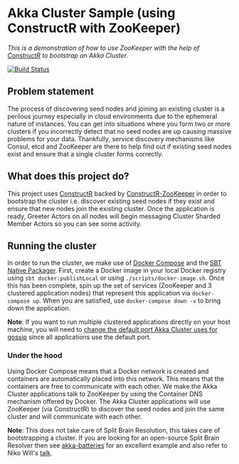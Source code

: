 # Akka Cluster Sample (using ConstructR with ZooKeeper)
_This is a demonstration of how to use ZooKeeper with the help of [ConstructR](https://github.com/hseeberger/constructr#constructr) 
to bootstrap an Akka Cluster._

[![Build Status](https://travis-ci.org/calvinlfer/akka-cluster-sample.svg?branch=master)](https://travis-ci.org/calvinlfer/akka-cluster-sample)

## Problem statement
The process of discovering seed nodes and joining an existing cluster is a perilous journey especially in cloud 
environments due to the ephemeral nature of instances. You can get into situations where you form two or more clusters
if you incorrectly detect that no seed nodes are up causing massive problems for your data. Thankfully, service discovery 
mechanisms like Consul, etcd and ZooKeeper are there to help find out if existing seed nodes exist and ensure that a 
single cluster forms correctly.

## What does this project do?
This project uses [ConstructR](https://github.com/hseeberger/constructr#constructr) backed by [ConstructR-ZooKeeper](https://github.com/typesafehub/constructr-zookeeper)
in order to bootstrap the cluster i.e. discover existing seed nodes if they exist and ensure that new nodes join the
existing cluster. Once the application is ready, Greeter Actors on all nodes will begin messaging Cluster Sharded 
Member Actors so you can see some activity.

## Running the cluster
In order to run the cluster, we make use of [Docker Compose](https://docs.docker.com/compose) and the 
[SBT Native Packager](https://github.com/sbt/sbt-native-packager). First, create a Docker image in your local Docker 
registry using `sbt docker:publishLocal` or using `./scripts/docker-image.sh`. Once this has been complete, spin up the 
set of services (ZooKeeper and 3 clustered application nodes) that represent this application via `docker-compose up`.
When you are satisfied, use `docker-compose down -v` to bring down the application.

**Note**: If you want to run multiple clustered applications directly on your host machine, you will need to [change the default 
port Akka Cluster uses for gossip](http://doc.akka.io/docs/akka/2.5.2/java/cluster-usage.html#a-simple-cluster-example) 
since all applications use the default port.

### Under the hood
Using Docker Compose means that a Docker network is created and containers are automatically placed into this network. 
This means that the containers are free to communicate with each other. We make the Akka Cluster applications talk to 
ZooKeeper by using the Container DNS mechanism offered by Docker. The Akka Cluster applications will use ZooKeeper 
(via ConstructR) to discover the seed nodes and join the same cluster and will communicate with each other. 


**Note**: This does not take care of Split Brain Resolution, this takes care of bootstrapping a cluster. If you are 
looking for an open-source Split Brain Resolver then see [akka-batteries](https://github.com/PaytmLabs/akka-batteries#role-based-split-brain-resolver) 
for an excellent example and also refer to Niko Will's [talk](https://www.youtube.com/watch?v=ke9r0yQnaqA).
